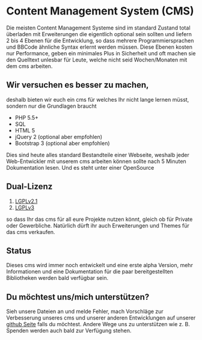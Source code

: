 # Content Management System (CMS)

Die meisten Content Management Systeme sind im standard Zustand total überladen
mit Erweiterungen die eigentlich optional sein sollten und liefern 2 bis 4 Ebenen für die Entwicklung,
so dass mehrere Programmiersprachen und BBCode ähnliche Syntax erlernt werden müssen.
Diese Ebenen kosten nur Performance, geben ein minimales Plus in Sicherheit
und oft machen sie den Quelltext unlesbar für Leute, welche
nicht seid Wochen/Monaten mit dem cms arbeiten.
 
##  Wir versuchen es besser zu machen,
deshalb bieten wir euch ein cms für welches Ihr nicht lange lernen müsst,
sondern nur die Grundlagen braucht

* PHP 5.5+
* SQL
* HTML 5
* jQuery 2 (optional aber empfohlen)
* Bootstrap 3 (optional aber empfohlen)

Dies sind heute alles standard Bestandteile einer Webseite, weshalb jeder Web-Entwickler
mit unserem cms arbeiten können sollte nach 5 Minuten Dokumentation lesen.
Und es steht unter einer OpenSource

## Dual-Lizenz
1. [LGPLv2.1](https://github.com/SeriousPro/cms/blob/master/LICENSE1)
2. [LGPLv3](https://github.com/SeriousPro/cms/blob/master/LICENSE2)

so dass Ihr das cms für all eure Projekte nutzen könnt, gleich ob für Private oder Gewerbliche.
Natürlich dürft ihr auch Erweiterungen und Themes für das cms verkaufen.


## Status
Dieses cms wird immer noch entwickelt und eine erste alpha Version,
mehr Informationen und eine Dokumentation für die paar bereitgestellten
Bibliotheken werden bald verfügbar sein.


## Du möchtest uns/mich unterstützen?
Sieh unsere Dateien an und melde Fehler, mach Vorschläge zur Verbesserung unseres cms
und unserer anderen Entwicklungen auf unserer [github Seite](https://github.com/SeriousPro) falls du möchtest.
Andere Wege uns zu unterstützen wie z. B. Spenden werden auch bald zur Verfügung stehen.
